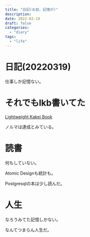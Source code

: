 ```yaml
---
title: "日記(お前、記憶が)"
description:
date: 2022-03-19
draft: false
categories:
  - "diary"
tags:
  - "life"
---
```

# 日記(20220319)

仕事しか記憶ない。

# それでもlkb書いてた

[Lightweight Kakei Book](https://lkbook.netlify.app/)

ノルマは達成とみている。

# 読書

何もしていない。

Atomic Designも統計も。

Postgresqlの本は少し読んだ。

# 人生

なろうみてた記憶しかない。

なんてつまらん人生だ。
